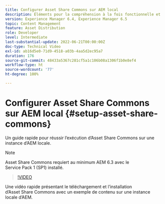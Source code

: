 ```yaml
---
title: Configurer Asset Share Commons sur AEM local
description: Éléments pour la compréhension à la fois fonctionnelle et technique d’Assets Share Commons.
version: Experience Manager 6.4, Experience Manager 6.5
topic: Content Management
feature: Asset Distribution
role: Developer
level: Intermediate
last-substantial-update: 2022-06-21T00:00:00Z
doc-type: Technical Video
exl-id: ab16d5e0-71d9-4518-a03b-4aa5d2ec95a7
duration: 176
source-git-commit: 48433a5367c281cf5a1c106b08a1306f1b0e8ef4
workflow-type: ht
source-wordcount: '77'
ht-degree: 100%

---
```


# Configurer Asset Share Commons sur AEM local {#setup-asset-share-commons}

Un guide rapide pour réussir l’exécution d’Asset Share Commons sur une instance d’AEM locale.

>[!NOTE]
>
>Asset Share Commons requiert au minimum AEM 6.3 avec le Service Pack 1 (SP1) installé.

>[!VIDEO](https://video.tv.adobe.com/v/20499?quality=12&learn=on)

Une vidéo rapide présentant le téléchargement et l’installation d’Asset Share Commons avec un exemple de contenu sur une instance locale d’AEM.
